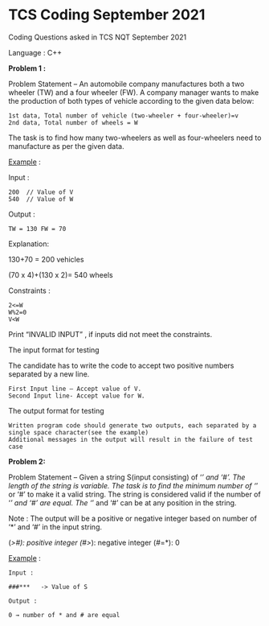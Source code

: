 # TCS Coding September 2021
Coding Questions asked in TCS NQT September 2021

Language : C++

<b>Problem 1 :</b>

Problem Statement – An automobile company manufactures both a two wheeler (TW) and a four wheeler (FW). A company manager wants to make the production of both types of vehicle according to the given data below:

    1st data, Total number of vehicle (two-wheeler + four-wheeler)=v
    2nd data, Total number of wheels = W

 

The task is to find how many two-wheelers as well as four-wheelers need to manufacture as per the given data.

 

<u>Example</u> :

Input :

    200  // Value of V
    540  // Value of W

Output :

    TW = 130 FW = 70

 

Explanation:

130+70 = 200 vehicles

(70 x 4)+(130 x 2)= 540 wheels

 

Constraints :

    2<=W
    W%2=0
    V<W

 

Print “INVALID INPUT” , if inputs did not meet the constraints.

The input format for testing 

The candidate has to write the code to accept two positive numbers separated by a new line.

    First Input line – Accept value of V.
    Second Input line- Accept value for W.

 

The output format for testing 

    Written program code should generate two outputs, each separated by a single space character(see the example)
    Additional messages in the output will result in the failure of test case
    
    
<b> Problem 2: </b>

Problem Statement – Given a string S(input consisting) of ‘*’ and ‘#’. The length of the string is variable. The task is to find the minimum number of ‘*’ or ‘#’ to make it a valid string. The string is considered valid if the number of ‘*’ and ‘#’ are equal. The ‘*’ and ‘#’ can be at any position in the string.

Note : The output will be a positive or negative integer based on number of ‘*’ and ‘#’ in the input string.

(*>#): positive integer
(#>*): negative integer
(#=*): 0

<u>Example</u> :

    Input :

    ###***   -> Value of S

    Output :

    0 → number of * and # are equal
